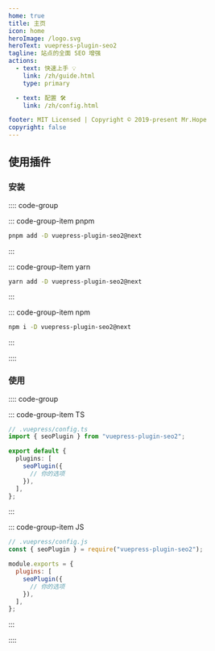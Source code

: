 ```yaml
---
home: true
title: 主页
icon: home
heroImage: /logo.svg
heroText: vuepress-plugin-seo2
tagline: 站点的全面 SEO 增强
actions:
  - text: 快速上手 💡
    link: /zh/guide.html
    type: primary

  - text: 配置 🛠
    link: /zh/config.html

footer: MIT Licensed | Copyright © 2019-present Mr.Hope
copyright: false
---
```


## 使用插件

### 安装

:::: code-group

::: code-group-item pnpm

```bash
pnpm add -D vuepress-plugin-seo2@next
```

:::

::: code-group-item yarn

```bash
yarn add -D vuepress-plugin-seo2@next
```

:::

::: code-group-item npm

```bash
npm i -D vuepress-plugin-seo2@next
```

:::

::::

### 使用

:::: code-group

::: code-group-item TS

```ts
// .vuepress/config.ts
import { seoPlugin } from "vuepress-plugin-seo2";

export default {
  plugins: [
    seoPlugin({
      // 你的选项
    }),
  ],
};
```

:::

::: code-group-item JS

```js
// .vuepress/config.js
const { seoPlugin } = require("vuepress-plugin-seo2");

module.exports = {
  plugins: [
    seoPlugin({
      // 你的选项
    }),
  ],
};
```

:::

::::
